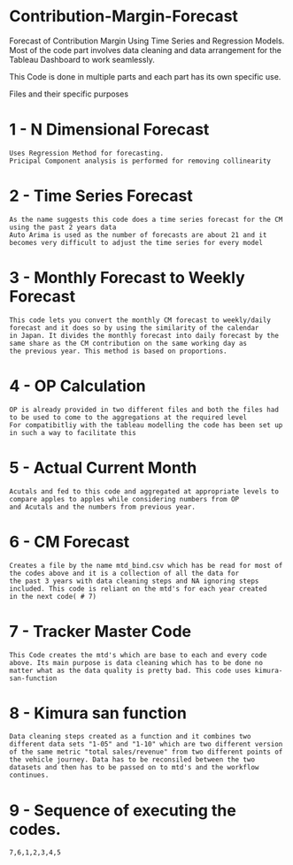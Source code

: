 # Contribution-Margin-Forecast

Forecast of Contribution Margin Using Time Series and Regression Models. Most of  the code part involves data cleaning and data arrangement for the Tableau Dashboard to work seamlessly. 

This Code is done in multiple parts and each part has its own specific use.

Files and their specific purposes

# 1 - N Dimensional Forecast
    Uses Regression Method for forecasting.
    Pricipal Component analysis is performed for removing collinearity

# 2 - Time Series Forecast
    As the name suggests this code does a time series forecast for the CM using the past 2 years data
    Auto Arima is used as the number of forecasts are about 21 and it becomes very difficult to adjust the time series for every model

# 3 - Monthly Forecast to Weekly Forecast
    This code lets you convert the monthly CM forecast to weekly/daily forecast and it does so by using the similarity of the calendar
    in Japan. It divides the monthly forecast into daily forecast by the same share as the CM contribution on the same working day as
    the previous year. This method is based on proportions.
   
# 4 - OP Calculation
    OP is already provided in two different files and both the files had to be used to come to the aggregations at the required level
    For compatibitliy with the tableau modelling the code has been set up in such a way to facilitate this
    
# 5 - Actual Current Month
    Acutals and fed to this code and aggregated at appropriate levels to compare apples to apples while considering numbers from OP
    and Acutals and the numbers from previous year.
    
# 6 - CM Forecast
    Creates a file by the name mtd_bind.csv which has be read for most of the codes above and it is a collection of all the data for
    the past 3 years with data cleaning steps and NA ignoring steps included. This code is reliant on the mtd's for each year created
    in the next code( # 7)
    
# 7 - Tracker Master Code
    This Code creates the mtd's which are base to each and every code above. Its main purpose is data cleaning which has to be done no 
    matter what as the data quality is pretty bad. This code uses kimura-san-function
    
# 8 - Kimura san function
    Data cleaning steps created as a function and it combines two different data sets "1-05" and "1-10" which are two different version
    of the same metric "total sales/revenue" from two different points of the vehicle journey. Data has to be reconsiled between the two
    datasets and then has to be passed on to mtd's and the workflow continues.
    
# 9 - Sequence of executing the codes.
    7,6,1,2,3,4,5
    
